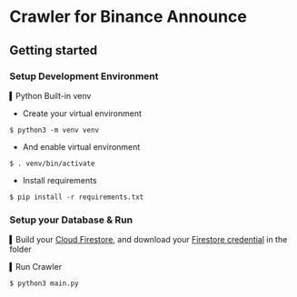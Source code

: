 # Crawler for Binance Announce

## Getting started
### Setup Development Environment
▍Python Built-in venv

- Create your virtual environment
```
$ python3 -m venv venv
```
- And enable virtual environment
```
$ . venv/bin/activate
```
- Install requirements
```
$ pip install -r requirements.txt 
```


### Setup your Database & Run
▍Build your [Cloud Firestore](https://console.firebase.google.com/project/maxtodo-app/firestore), and download your [Firestore credential](https://console.firebase.google.com/project/your-project/settings/serviceaccounts/adminsdk) in the folder


▍Run Crawler
```
$ python3 main.py
```
